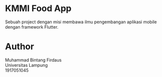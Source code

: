 # KMMI Food App

Sebuah project dengan misi membawa ilmu pengembangan aplikasi mobile dengan framework Flutter.

# Author

Muhammad Bintang Firdaus<br> 
Universitas Lampung<br>
1917051045